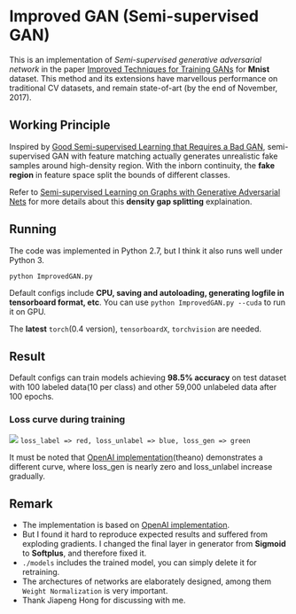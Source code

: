 
# Improved GAN (Semi-supervised GAN)
This is an implementation of *Semi-supervised generative adversarial network* in the paper [Improved Techniques for Training GANs](https://arxiv.org/abs/1606.03498) for **Mnist** dataset.
This method and its extensions have marvellous performance on traditional CV datasets, and remain state-of-art (by the end of November, 2017).

## Working Principle
Inspired by [Good Semi-supervised Learning that Requires a Bad GAN](https://arxiv.org/abs/1705.09783), semi-supervised GAN with feature matching actually generates unrealistic fake samples around high-density region. With the inborn continuity, the **fake region** in feature space split the bounds of different classes.

Refer to [Semi-supervised Learning on Graphs with Generative Adversarial Nets](https://arxiv.org/abs/1809.00130) for more details about this **density gap splitting** explaination.

## Running 
The code was implemented in Python 2.7, but I think it also runs well under Python 3.

`python ImprovedGAN.py` 

Default configs include **CPU, saving and autoloading, generating logfile in tensorboard format, etc**. You can use `python ImprovedGAN.py --cuda` to run it on GPU.

The **latest** `torch`(0.4 version), `tensorboardX`, `torchvision` are needed.

## Result
Default configs can train models achieving **98.5% accuracy** on test dataset with 100 labeled data(10 per class) and other 59,000 unlabeled data after 100 epochs.
### Loss curve during training
![](./models/loss.png)
`loss_label => red, loss_unlabel => blue, loss_gen => green`
 

It must be noted that [OpenAI implementation](https://github.com/openai/improved-gan)(theano) demonstrates a different curve, where loss\_gen is nearly zero and loss\_unlabel increase gradually.
 
## Remark
* The implementation is based on [OpenAI implementation](https://github.com/openai/improved-gan). 
* But I found it hard to reproduce expected results and suffered from exploding gradients. I changed the final layer in generator from **Sigmoid** to **Softplus**, and therefore fixed it.
* `./models` includes the trained model, you can simply delete it for retraining.
* The archectures of networks are elaborately designed, among them `Weight Normalization` is very important.
* Thank Jiapeng Hong for discussing with me.
